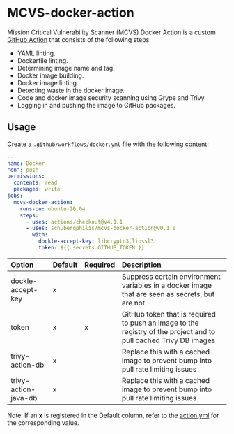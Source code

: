 # MCVS-docker-action

Mission Critical Vulnerability Scanner (MCVS) Docker Action is a custom
[GitHub Action](https://github.com/features/actions) that consists of the
following steps:

- YAML linting.
- Dockerfile linting.
- Determining image name and tag.
- Docker image building.
- Docker image linting.
- Detecting waste in the docker image.
- Code and docker image security scanning using Grype and Trivy.
- Logging in and pushing the image to GitHub packages.

## Usage

Create a `.github/workflows/docker.yml` file with the following content:

```yaml
---
name: Docker
"on": push
permissions:
  contents: read
  packages: write
jobs:
  mcvs-docker-action:
    runs-on: ubuntu-20.04
    steps:
      - uses: actions/checkout@v4.1.1
      - uses: schubergphilis/mcvs-docker-action@v0.1.0
        with:
          dockle-accept-key: libcrypto3,libssl3
          token: ${{ secrets.GITHUB_TOKEN }}
```

<!-- markdownlint-disable MD013 -->

| Option               | Default | Required | Description                                                                                                      |
| :------------------- | :------ | -------- | :--------------------------------------------------------------------------------------------------------------- |
| dockle-accept-key    | x       |          | Suppress certain environment variables in a docker image that are seen as secrets, but are not                   |
| token                | x       | x        | GitHub token that is required to push an image to the registry of the project and to pull cached Trivy DB images |
| trivy-action-db      | x       |          | Replace this with a cached image to prevent bump into pull rate limiting issues                                  |
| trivy-action-java-db | x       |          | Replace this with a cached image to prevent bump into pull rate limiting issues                                  |

Note: If an **x** is registered in the Default column, refer to the
[action.yml](action.yml) for the corresponding value.

<!-- markdownlint-enable MD013 -->
